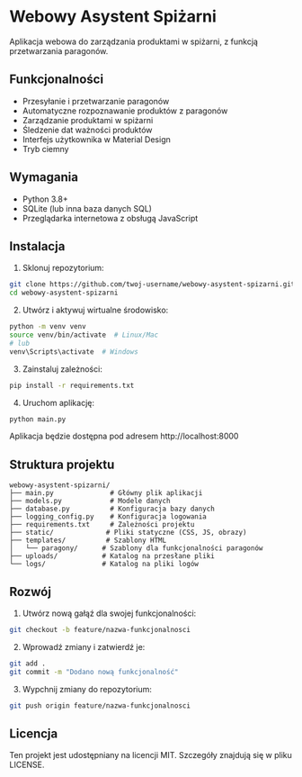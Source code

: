 # Webowy Asystent Spiżarni

Aplikacja webowa do zarządzania produktami w spiżarni, z funkcją przetwarzania paragonów.

## Funkcjonalności

- Przesyłanie i przetwarzanie paragonów
- Automatyczne rozpoznawanie produktów z paragonów
- Zarządzanie produktami w spiżarni
- Śledzenie dat ważności produktów
- Interfejs użytkownika w Material Design
- Tryb ciemny

## Wymagania

- Python 3.8+
- SQLite (lub inna baza danych SQL)
- Przeglądarka internetowa z obsługą JavaScript

## Instalacja

1. Sklonuj repozytorium:
```bash
git clone https://github.com/twoj-username/webowy-asystent-spizarni.git
cd webowy-asystent-spizarni
```

2. Utwórz i aktywuj wirtualne środowisko:
```bash
python -m venv venv
source venv/bin/activate  # Linux/Mac
# lub
venv\Scripts\activate  # Windows
```

3. Zainstaluj zależności:
```bash
pip install -r requirements.txt
```

4. Uruchom aplikację:
```bash
python main.py
```

Aplikacja będzie dostępna pod adresem http://localhost:8000

## Struktura projektu

```
webowy-asystent-spizarni/
├── main.py              # Główny plik aplikacji
├── models.py            # Modele danych
├── database.py          # Konfiguracja bazy danych
├── logging_config.py    # Konfiguracja logowania
├── requirements.txt     # Zależności projektu
├── static/             # Pliki statyczne (CSS, JS, obrazy)
├── templates/          # Szablony HTML
│   └── paragony/      # Szablony dla funkcjonalności paragonów
├── uploads/           # Katalog na przesłane pliki
└── logs/              # Katalog na pliki logów
```

## Rozwój

1. Utwórz nową gałąź dla swojej funkcjonalności:
```bash
git checkout -b feature/nazwa-funkcjonalnosci
```

2. Wprowadź zmiany i zatwierdź je:
```bash
git add .
git commit -m "Dodano nową funkcjonalność"
```

3. Wypchnij zmiany do repozytorium:
```bash
git push origin feature/nazwa-funkcjonalnosci
```

## Licencja

Ten projekt jest udostępniany na licencji MIT. Szczegóły znajdują się w pliku LICENSE. 